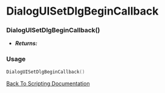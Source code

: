 # DialogUISetDlgBeginCallback

### DialogUISetDlgBeginCallback()
- ***Returns:*** 

### Usage

```Lua
DialogUISetDlgBeginCallback()
```


[Back To Scripting Documentation](../README.md)
